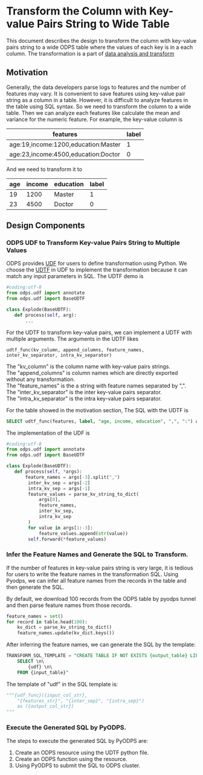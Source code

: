 # Transform the Column with Key-value Pairs String to Wide Table
This document describes the design to transform the column with key-value pairs string to a wide ODPS table where
the values of each key is in a each column. The transformation is a part of [data analysis and transform](https://github.com/sql-machine-learning/elasticdl/blob/develop/docs/designs/data_transform.md#normalize-table-schema-to-be-wide)

## Motivation
Generally, the data developers parse logs to features and the number of features may vary. It is convenient to save features using
key-value pair string as a column in a table. However, it is difficult to analyze features in the table using SQL syntax. So we need to transform
the column to a wide table. Then we can analyze each features like calculate the mean and variance for the numeric feature. For example, the key-value column is

| features| label|
|---------|------|
| age:19,income:1200,education:Master | 1 |
| age:23,income:4500,education:Doctor | 0 |

And we need to transform it to 

| age | income | education | label |
|-----|--------|-----------|-------|
| 19  | 1200   | Master    | 1 |
| 23  | 4500   | Doctor    | 0 |


## Design Components

### ODPS UDF to Transform Key-value Pairs String to Multiple Values
ODPS provides [UDF](https://help.aliyun.com/document_detail/73359.html?spm=5176.10695662.1996646101.searchclickresult.759c46d7SD5Hmr#title-mty-z7z-s1j) for users to define transformation using Python. We choose the [UDTF](https://help.aliyun.com/document_detail/73359.html?spm=5176.10695662.1996646101.searchclickresult.759c46d7SD5Hmr#title-d80-lvi-uc7) in UDF to implement the transformation because it can 
match any input parameters in SQL. The UDTF demo is

```python
#coding:utf-8
from odps.udf import annotate
from odps.udf import BaseUDTF

class Explode(BaseUDTF):
   def process(self, arg):
       ...
```

For the UDTF to transform key-value pairs, we can implement a UDTF with multiple arguments. The arguments in the UDTF likes 
```
udtf_func(kv_column, append_columns, feature_names, inter_kv_separator, intra_kv_separator)
```
The "kv_column" is the column name with key-value pairs strings. \
The "append_columns" is column names which are directly exported without any transformation. \
The "feature_names" is the a string with feature names separated by ",". \
The "inter_kv_separator" is the inter key-value pairs separator. \
The "intra_kv_separator" is the intra key-value pairs separator.

For the table showed in the motivation section, The SQL with the UDTF is 
```sql
SELECT udtf_func(features, label, "age, income, education", ",", ":") as (age, income, education, label)  FROM input_table
```

The implementation of the UDF is
```python
#coding:utf-8
from odps.udf import annotate
from odps.udf import BaseUDTF

class Explode(BaseUDTF):
   def process(self, *args):
       feature_names = args[-3].split(",")
        inter_kv_sep = args[-2]
        intra_kv_sep = args[-1]
        feature_values = parse_kv_string_to_dict(
            args[0],
            feature_names,
            inter_kv_sep,
            intra_kv_sep
        )
        for value in args[1:-3]:
            feature_values.append(str(value))
        self.forward(*feature_values)
```

### Infer the Feature Names and Generate the SQL to Transform.
If the number of features in key-value pairs string is very large, it is tedious for users to write the feature names in the transformation SQL.
Using Pyodps, we can infer all feature names from the records in the table and then generate the SQL. 

By default, we download 100 records from the ODPS table by pyodps tunnel and then parse feature names from those records.
```python
feature_names = set()
for record in table.head(100):
    kv_dict = parse_kv_string_to_dict()
    feature_names.update(kv_dict.keys())
```

After inferring the feature names, we can generate the SQL by the template:
```sql
TRANSFORM_SQL_TEMPLATE = "CREATE TABLE IF NOT EXISTS {output_table} LIFECYCLE 7 AS \n\
    SELECT \n\
        {udf} \n\
    FROM {input_table}"
```
The template of "udf" in the SQL template is:
```python
"""{udf_func}({input_col_str},
    "{features_str}", "{inter_sep}", "{intra_sep}")
    as ({output_col_str})
"""
```

### Execute the Generated SQL by PyODPS.
The steps to execute the generated SQL by PyODPS are:
1. Create an ODPS resource using the UDTF python file. 
2. Create an ODPS function using the resource. 
3. Using PyODPS to submit the SQL to ODPS cluster.
